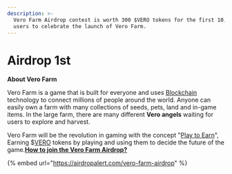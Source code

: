 ```yaml
---
description: >-
  Vero Farm Airdrop contest is worth 300 $VERO tokens for the first 10,000 valid
  users to celebrate the launch of Vero Farm.
---
```


# Airdrop 1st

**About Vero Farm**  
  
Vero Farm is a game that is built for everyone and uses [Blockchain](https://blogs.airdropalert.com/tag/blockchain/) technology to connect millions of people around the world. Anyone can easily own a farm with many collections of seeds, pets, land and in-game items. In the large farm, there are many different **Vero angels** waiting for users to explore and harvest.

Vero Farm will be the revolution in gaming with the concept "[Play to Earn](https://blogs.airdropalert.com/earn-crypto-while-playing-games-on-defi-a-match-made-in-heaven/)", Earning $[VERO](https://docs.verofarm.com/tokenomics/token-info) tokens by playing and using them to decide the future of the game.[**How to join the ​​​​​​​Vero Farm Airdrop?**](https://airdropalert.com/vero-farm-airdrop#joinAirdropItem)

{% embed url="https://airdropalert.com/vero-farm-airdrop" %}



